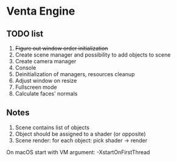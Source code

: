 # Venta Engine
## TODO list
1. ~~Figure out window order initialization~~
2. Create scene manager and possibility to add objects to scene
3. Create camera manager
4. Console
5. Deinitialization of managers, resources cleanup
6. Adjust window on resize
7. Fullscreen mode
8. Calculate faces' normals

## Notes
1. Scene contains list of objects
2. Object should be assigned to a shader (or opposite)
3. Scene render: for each object: pick shader -> render

On macOS start with VM argument: -XstartOnFirstThread